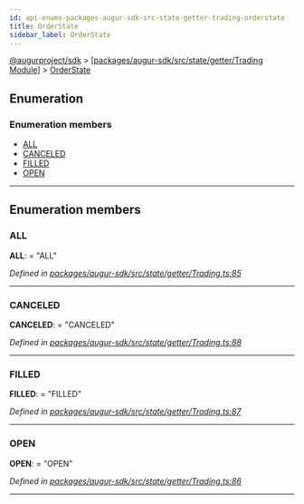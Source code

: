 ```yaml
---
id: api-enums-packages-augur-sdk-src-state-getter-trading-orderstate
title: OrderState
sidebar_label: OrderState
---
```


[@augurproject/sdk](api-readme.md) > [[packages/augur-sdk/src/state/getter/Trading Module]](api-modules-packages-augur-sdk-src-state-getter-trading-module.md) > [OrderState](api-enums-packages-augur-sdk-src-state-getter-trading-orderstate.md)

## Enumeration

### Enumeration members

* [ALL](api-enums-packages-augur-sdk-src-state-getter-trading-orderstate.md#all)
* [CANCELED](api-enums-packages-augur-sdk-src-state-getter-trading-orderstate.md#canceled)
* [FILLED](api-enums-packages-augur-sdk-src-state-getter-trading-orderstate.md#filled)
* [OPEN](api-enums-packages-augur-sdk-src-state-getter-trading-orderstate.md#open)

---

## Enumeration members

<a id="all"></a>

###  ALL

**ALL**:  = "ALL"

*Defined in [packages/augur-sdk/src/state/getter/Trading.ts:85](https://github.com/AugurProject/augur/blob/0ea8996003/packages/augur-sdk/src/state/getter/Trading.ts#L85)*

___
<a id="canceled"></a>

###  CANCELED

**CANCELED**:  = "CANCELED"

*Defined in [packages/augur-sdk/src/state/getter/Trading.ts:88](https://github.com/AugurProject/augur/blob/0ea8996003/packages/augur-sdk/src/state/getter/Trading.ts#L88)*

___
<a id="filled"></a>

###  FILLED

**FILLED**:  = "FILLED"

*Defined in [packages/augur-sdk/src/state/getter/Trading.ts:87](https://github.com/AugurProject/augur/blob/0ea8996003/packages/augur-sdk/src/state/getter/Trading.ts#L87)*

___
<a id="open"></a>

###  OPEN

**OPEN**:  = "OPEN"

*Defined in [packages/augur-sdk/src/state/getter/Trading.ts:86](https://github.com/AugurProject/augur/blob/0ea8996003/packages/augur-sdk/src/state/getter/Trading.ts#L86)*

___

